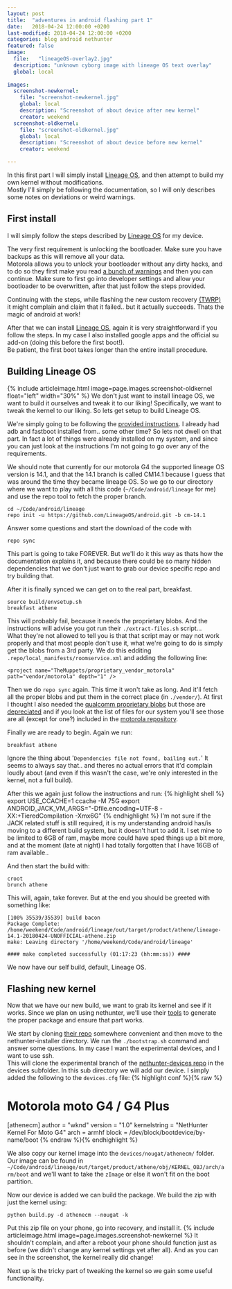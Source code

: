 ```yaml
---
layout: post
title:  "adventures in android flashing part 1"
date:   2018-04-24 12:00:00 +0200
last-modified: 2018-04-24 12:00:00 +0200
categories: blog android nethunter
featured: false
image: 
  file:   "lineageOS-overlay2.jpg"
  description: "unknown cyborg image with lineage OS text overlay"
  global: local
  
images: 
  screenshot-newkernel:
    file: "screenshot-newkernel.jpg"
    global: local
    description: "Screenshot of about device after new kernel"
    creator: weekend
  screenshot-oldkernel:
    file: "screenshot-oldkernel.jpg"
    global: local
    description: "Screenshot of about device before new kernel"
    creator: weekend

---
```

In this first part I will simply install [Lineage OS](https://www.lineageos.org/), and then attempt to build my own kernel without modifications.  
Mostly I'll simply be following the documentation, so I will only describes some notes on deviations or weird warnings.

## First install
I will simply follow the steps described by [Lineage OS](https://wiki.lineageos.org/devices/athene/install) for my device.

The very first requirement is unlocking the bootloader. Make sure you have backups as this will remove all your data.  
Motorola allows you to unlock your bootloader without any dirty hacks, and to do so they first make you read [a bunch of warnings](https://motorola-global-portal.custhelp.com/app/standalone/bootloader/unlock-your-device-a) and then you can continue. Make sure to first go into developer settings and allow your bootloader to be overwritten, after that just follow the steps provided.

Continuing with the steps, while flashing the new custom recovery [(TWRP)](https://dl.twrp.me/athene/) it might complain and claim that it failed.. but it actually succeeds. Thats the magic of android at work!

After that we can install [Lineage OS](https://www.lineageos.org/), again it is very straightforward if you follow the steps. In my case I also installed google apps and the official su add-on (doing this before the first boot!).  
Be patient, the first boot takes longer than the entire install procedure.

## Building Lineage OS
{% include articleimage.html image=page.images.screenshot-oldkernel float="left" width="30%" %}
We don't just want to install lineage OS, we want to build it ourselves and tweak it to our liking! Specifically, we want to tweak the kernel to our liking. So lets get setup to build Lineage OS.

We're simply going to be following the [provided instructions](https://wiki.lineageos.org/devices/athene/build).
I already had adb and fastboot installed from.. some other time? So lets not dwell on that part. In fact a lot of things were already installed on my system, and since you can just look at the instructions I'm not going to go over any of the requirements. 

We should note that currently for our motorola G4 the supported lineage OS version is 14.1, and that the 14.1 branch is called CM14.1 because I guess that was around the time they became lineage OS. 
So we go to our directory where we want to play with all this code (```~/Code/android/lineage``` for me) and use the repo tool to fetch the proper branch.
```
cd ~/Code/android/lineage
repo init -u https://github.com/LineageOS/android.git -b cm-14.1
```
Answer some questions and start the download of the code with
```
repo sync
```
This part is going to take FOREVER. But we'll do it this way as thats how the documentation explains it, and because there could be so many hidden dependencies that we don't just want to grab our device specific repo and try building that.

After it is finally synced we can get on to the real part, breakfast. 
```
source build/envsetup.sh
breakfast athene
```
This will probably fail, because it needs the proprietary blobs. And the instructions will advise you got run their ```./extract-files.sh``` script...  
What they're not allowed to tell you is that that script may or may not work properly and that most people don't use it, what we're going to do is simply get the blobs from a 3rd party.
We do this edditing ```.repo/local_manifests/roomservice.xml``` and adding the following line:
```
<project name="TheMuppets/proprietary_vendor_motorola" path="vendor/motorola" depth="1" />
```
Then we do ```repo sync``` again. This time it won't take as long. And it'll fetch all the proper blobs and put them in the correct place (in ```./vendor/```). At first I thought I also needed the [qualcomm proprietary blobs](https://github.com/TheMuppets/proprietary_vendor_qcom_binaries/) but those are [depreciated](https://github.com/TheMuppets/proprietary_vendor_qcom_binaries/commit/63fbdf157d98c52a7ad33fde539c841feb566b92#diff-3ae6be565f1e33e90e0b11f768de1f6c) and if you look at the list of files for our system you'll see those are all (except for one?) included in the [motorola repository](https://github.com/TheMuppets/proprietary_vendor_motorola/tree/cm-14.1/athene).

Finally we are ready to begin.
Again  we run:
```
breakfast athene
```
Ignore the thing about '```Dependencies file not found, bailing out.```' It seems to always say that.. and theres no actual errors that it'd complain loudly about (and even if this wasn't the case, we're only interested in the kernel, not a full build).

After this we again just follow the instructions and run:
{% highlight shell %}
export USE_CCACHE=1
ccache -M 75G
export ANDROID_JACK_VM_ARGS="-Dfile.encoding=UTF-8 -XX:+TieredCompilation -Xmx6G"
{% endhighlight %}
I'm not sure if the JACK related stuff is still required, it is my understanding android has/is moving to a different build system, but it doesn't hurt to add it. I set mine to be limited to 6GB of ram, maybe more could have sped things up a bit more, and at the moment (late at night) I had totally forgotten that I have 16GB of ram available..

And then start the build with:
```
croot
brunch athene
```
This will, again, take forever. But at the end you should be greeted with something like:
```
[100% 35539/35539] build bacon
Package Complete: /home/weekend/Code/android/lineage/out/target/product/athene/lineage-14.1-20180424-UNOFFICIAL-athene.zip
make: Leaving directory '/home/weekend/Code/android/lineage'

#### make completed successfully (01:17:23 (hh:mm:ss)) ####
```

We now have our self build, default, Lineage OS.

## Flashing new kernel
Now that we have our new build, we want to grab its kernel and see if it works. Since we plan on using nethunter, we'll use their [tools](https://github.com/offensive-security/kali-nethunter/blob/master/nethunter-installer/README.md) to generate the proper package and ensure that part works.

We start by cloning [their repo](https://github.com/offensive-security/kali-nethunter) somewhere convenient and then move to the nethunter-installer directory. We run the ```./bootstrap.sh``` command and answer some questions. In my case I want the experimental devices, and I want to use ssh.  
This will clone the experimental branch of the [nethunter-devices repo](https://github.com/offensive-security/nethunter-devices) in the devices subfolder. In this sub directory we will add our device. I simply added the following to the ```devices.cfg``` file:
{% highlight conf %}{% raw %}
# Motorola moto G4 / G4 Plus
[athenecm]
author = "wknd"
version = "1.0"
kernelstring = "NetHunter Kernel For Moto G4"
arch = armhf
block = /dev/block/bootdevice/by-name/boot
{% endraw %}{% endhighlight %}

We also copy our kernel image into the ```devices/nougat/athenecm/``` folder. Our image can be found in ```~/Code/android/lineage/out/target/product/athene/obj/KERNEL_OBJ/arch/arm/boot``` and we'll want to take the ```zImage``` or else it won't fit on the boot partition.

Now our device is added we can build the package. We build the zip with just the kernel using:
```
python build.py -d athenecm --nougat -k
```

Put this zip file on your phone, go into recovery, and install it.
{% include articleimage.html image=page.images.screenshot-newkernel %}
It shouldn't complain, and after a reboot your phone should function just as before (we didn't change any kernel settings yet after all). And as you can see in the screenshot, the kernel really did change!

Next up is the tricky part of tweaking the kernel so we gain some useful functionality.
